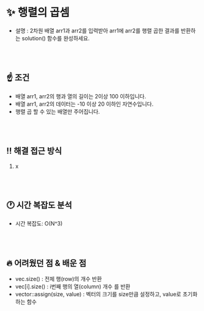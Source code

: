# ✨ 행렬의 곱셈
- 설명 : 2차원 배열 arr1과 arr2를 입력받아 arr1에 arr2를 행렬 곱한 결과를 반환하는 solution() 함수를 완성하세요.

<br><br>

## ☝️ 조건
- 배열 arr1, arr2의 행과 열의 길이는 2이상 100 이하입니다.
- 배열 arr1, arr2의 데이터는 -10 이상 20 이하인 자연수입니다.
- 행렬 곱 할 수 있는 배열만 주어집니다.

<br><br>

## ‼️ 해결 접근 방식
1. x


<br><br>

## 🕐 시간 복잡도 분석
- 시간 복잡도: O(N^3)


<br><br>

## 🔥 어려웠던 점 & 배운 점
- vec.size() : 전체 행(row)의 개수 반환
- vec[i].size() : i번째 행의 열(column) 개수 를 반환
- vector::assign(size, value) : 벡터의 크기를 size만큼 설정하고, value로 초기화하는 함수
